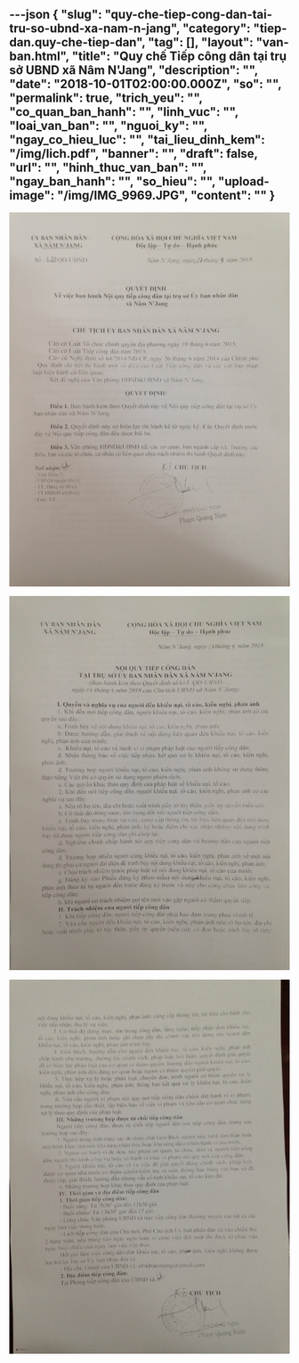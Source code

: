 ---json
{
    "slug": "quy-che-tiep-cong-dan-tai-tru-so-ubnd-xa-nam-n-jang",
    "category": "tiep-dan.quy-che-tiep-dan",
    "tag": [],
    "layout": "van-ban.html",
    "title": "Quy chế Tiếp công dân tại trụ sở UBND xã Nâm N'Jang",
    "description": "",
    "date": "2018-10-01T02:00:00.000Z",
    "so": "",
    "permalink": true,
    "trich_yeu": "",
    "co_quan_ban_hanh": "",
    "linh_vuc": "",
    "loai_van_ban": "",
    "nguoi_ky": "",
    "ngay_co_hieu_luc": "",
    "tai_lieu_dinh_kem": "/img/lich.pdf",
    "banner": "",
    "draft": false,
    "url": "",
    "hinh_thuc_van_ban": "",
    "ngay_ban_hanh": "",
    "so_hieu": "",
    "upload-image": "/img/IMG_9969.JPG",
    "__content__": ""
}
---
<p><img alt="" src="/img/IMG_9967.JPG" /></p>

<p><img alt="" src="/img/IMG_9968.JPG" /></p>

<p><img alt="" src="/img/IMG_9969.JPG" /></p>
